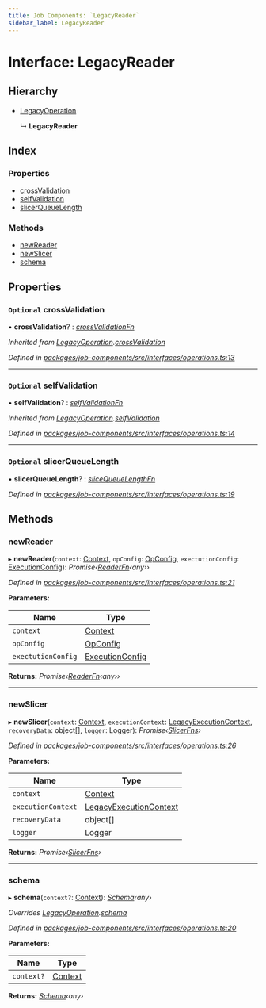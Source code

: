 ```yaml
---
title: Job Components: `LegacyReader`
sidebar_label: LegacyReader
---
```


# Interface: LegacyReader

## Hierarchy

* [LegacyOperation](legacyoperation.md)

  ↳ **LegacyReader**

## Index

### Properties

* [crossValidation](legacyreader.md#optional-crossvalidation)
* [selfValidation](legacyreader.md#optional-selfvalidation)
* [slicerQueueLength](legacyreader.md#optional-slicerqueuelength)

### Methods

* [newReader](legacyreader.md#newreader)
* [newSlicer](legacyreader.md#newslicer)
* [schema](legacyreader.md#schema)

## Properties

### `Optional` crossValidation

• **crossValidation**? : *[crossValidationFn](../overview.md#crossvalidationfn)*

*Inherited from [LegacyOperation](legacyoperation.md).[crossValidation](legacyoperation.md#optional-crossvalidation)*

*Defined in [packages/job-components/src/interfaces/operations.ts:13](https://github.com/terascope/teraslice/blob/653cf7530/packages/job-components/src/interfaces/operations.ts#L13)*

___

### `Optional` selfValidation

• **selfValidation**? : *[selfValidationFn](../overview.md#selfvalidationfn)*

*Inherited from [LegacyOperation](legacyoperation.md).[selfValidation](legacyoperation.md#optional-selfvalidation)*

*Defined in [packages/job-components/src/interfaces/operations.ts:14](https://github.com/terascope/teraslice/blob/653cf7530/packages/job-components/src/interfaces/operations.ts#L14)*

___

### `Optional` slicerQueueLength

• **slicerQueueLength**? : *[sliceQueueLengthFn](../overview.md#slicequeuelengthfn)*

*Defined in [packages/job-components/src/interfaces/operations.ts:19](https://github.com/terascope/teraslice/blob/653cf7530/packages/job-components/src/interfaces/operations.ts#L19)*

## Methods

###  newReader

▸ **newReader**(`context`: [Context](context.md), `opConfig`: [OpConfig](opconfig.md), `exectutionConfig`: [ExecutionConfig](executionconfig.md)): *Promise‹[ReaderFn](../overview.md#readerfn)‹any››*

*Defined in [packages/job-components/src/interfaces/operations.ts:21](https://github.com/terascope/teraslice/blob/653cf7530/packages/job-components/src/interfaces/operations.ts#L21)*

**Parameters:**

Name | Type |
------ | ------ |
`context` | [Context](context.md) |
`opConfig` | [OpConfig](opconfig.md) |
`exectutionConfig` | [ExecutionConfig](executionconfig.md) |

**Returns:** *Promise‹[ReaderFn](../overview.md#readerfn)‹any››*

___

###  newSlicer

▸ **newSlicer**(`context`: [Context](context.md), `executionContext`: [LegacyExecutionContext](legacyexecutioncontext.md), `recoveryData`: object[], `logger`: Logger): *Promise‹[SlicerFns](../overview.md#slicerfns)›*

*Defined in [packages/job-components/src/interfaces/operations.ts:26](https://github.com/terascope/teraslice/blob/653cf7530/packages/job-components/src/interfaces/operations.ts#L26)*

**Parameters:**

Name | Type |
------ | ------ |
`context` | [Context](context.md) |
`executionContext` | [LegacyExecutionContext](legacyexecutioncontext.md) |
`recoveryData` | object[] |
`logger` | Logger |

**Returns:** *Promise‹[SlicerFns](../overview.md#slicerfns)›*

___

###  schema

▸ **schema**(`context?`: [Context](context.md)): *[Schema](operationmodule.md#schema)‹any›*

*Overrides [LegacyOperation](legacyoperation.md).[schema](legacyoperation.md#schema)*

*Defined in [packages/job-components/src/interfaces/operations.ts:20](https://github.com/terascope/teraslice/blob/653cf7530/packages/job-components/src/interfaces/operations.ts#L20)*

**Parameters:**

Name | Type |
------ | ------ |
`context?` | [Context](context.md) |

**Returns:** *[Schema](operationmodule.md#schema)‹any›*
